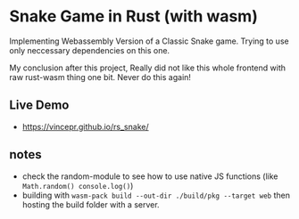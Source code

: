 # Snake Game in Rust (with wasm)
Implementing Webassembly Version of a Classic Snake game. Trying to use only neccessary dependencies on this one.

My conclusion after this project, Really did not like this whole frontend with raw rust-wasm thing one bit. Never do this again!

## Live Demo
- https://vincepr.github.io/rs_snake/

## notes
- check the random-module to see how to use native JS functions (like `Math.random() console.log()`)
- building with `wasm-pack build --out-dir ./build/pkg --target web` then hosting the build folder with a server.